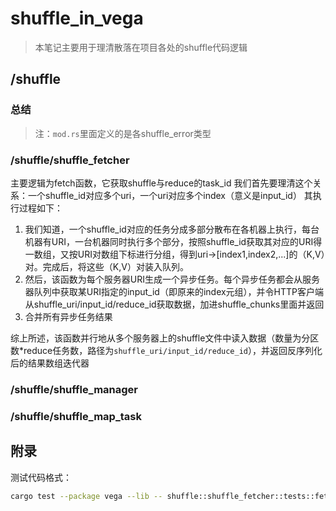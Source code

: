# shuffle_in_vega


> 本笔记主要用于理清散落在项目各处的shuffle代码逻辑


## /shuffle

### 总结

> 注：`mod.rs`里面定义的是各shuffle_error类型


### /shuffle/shuffle_fetcher

主要逻辑为fetch函数，它获取shuffle与reduce的task_id
我们首先要理清这个关系：一个shuffle_id对应多个uri，一个uri对应多个index（意义是input_id）
其执行过程如下：
1. 我们知道，一个shuffle_id对应的任务分成多部分散布在各机器上执行，每台机器有URI，一台机器同时执行多个部分，按照shuffle_id获取其对应的URI得一数组，又按URI对数组下标进行分组，得到uri->[index1,index2,...]的（K,V）对。完成后，将这些（K,V）对装入队列。
2. 然后，该函数为每个服务器URI生成一个异步任务。每个异步任务都会从服务器队列中获取某URI指定的input_id（即原来的index元组），并令HTTP客户端从shuffle_uri/input_id/reduce_id获取数据，加进shuffle_chunks里面并返回
3. 合并所有异步任务结果

综上所述，该函数并行地从多个服务器上的shuffle文件中读入数据（数量为分区数*reduce任务数，路径为`shuffle_uri/input_id/reduce_id`），并返回反序列化后的结果数组迭代器

### /shuffle/shuffle_manager


### /shuffle/shuffle_map_task
















## 附录
测试代码格式：
```bash
cargo test --package vega --lib -- shuffle::shuffle_fetcher::tests::fetch_ok --exact --nocapture 
```


















